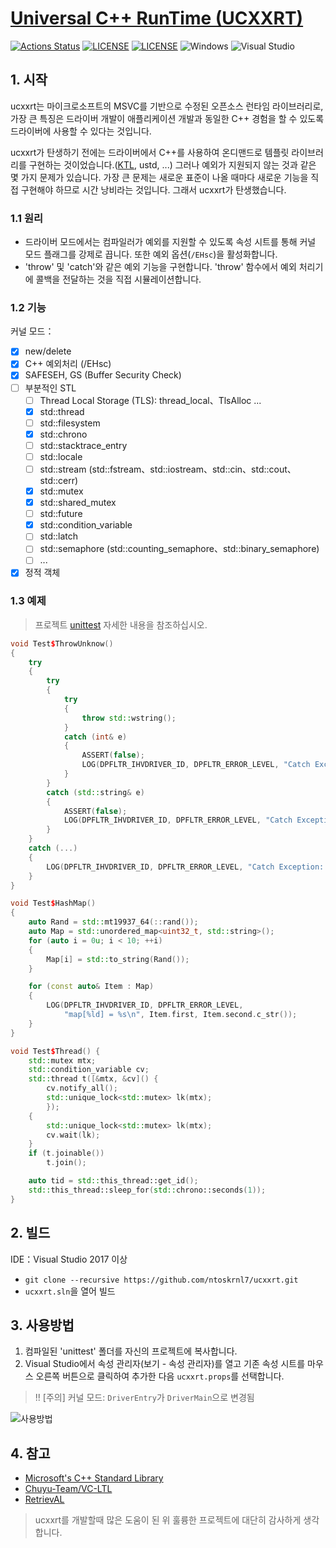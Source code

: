 # [Universal C++ RunTime (UCXXRT)](https://github.com/ntoskrnl7/ucxxrt)

[![Actions Status](https://github.com/MiroKaku/ucxxrt/workflows/CI/badge.svg)](https://github.com/MiroKaku/ucxxrt/actions)
[![LICENSE](https://img.shields.io/badge/license-MIT-blue.svg)](https://github.com/MiroKaku/ucxxrt/blob/master/LICENSE)
[![LICENSE](https://img.shields.io/badge/license-Anti%20996-blue.svg)](https://github.com/996icu/996.ICU/blob/master/LICENSE)
![Windows](https://img.shields.io/badge/Windows-7+-orange.svg)
![Visual Studio](https://img.shields.io/badge/Visual%20Studio-2017-purple.svg)

## 1. 시작

ucxxrt는 마이크로소프트의 MSVC를 기반으로 수정된 오픈소스 런타임 라이브러리로, 가장 큰 특징은 드라이버 개발이 애플리케이션 개발과 동일한 C++ 경험을 할 수 있도록 드라이버에 사용할 수 있다는 것입니다.

ucxxrt가 탄생하기 전에는 드라이버에서 C++를 사용하여 온디맨드로 템플릿 라이브러리를 구현하는 것이었습니다.([KTL](https://github.com/MeeSong/KTL), ustd, ...)
그러나 예외가 지원되지 않는 것과 같은 몇 가지 문제가 있습니다. 가장 큰 문제는 새로운 표준이 나올 때마다 새로운 기능을 직접 구현해야 하므로 시간 낭비라는 것입니다. 그래서 ucxxrt가 탄생했습니다.

### 1.1 원리

* 드라이버 모드에서는 컴파일러가 예외를 지원할 수 있도록 속성 시트를 통해 커널 모드 플래그를 강제로 끕니다. 또한 예외 옵션(`/EHsc`)을 활성화합니다.
* 'throw' 및 'catch'와 같은 예외 기능을 구현합니다. 'throw' 함수에서 예외 처리기에 콜백을 전달하는 것을 직접 시뮬레이션합니다.

### 1.2 기능

커널 모드：

* [x] new/delete
* [x] C++ 예외처리 (/EHsc)
* [x] SAFESEH, GS (Buffer Security Check)
* [ ] 부분적인 STL
  * [ ] Thread Local Storage (TLS): thread_local、TlsAlloc ...
  * [x] std::thread
  * [ ] std::filesystem
  * [x] std::chrono
  * [ ] std::stacktrace_entry
  * [ ] std::locale
  * [ ] std::stream (std::fstream、std::iostream、std::cin、std::cout、std::cerr)
  * [x] std::mutex
  * [x] std::shared_mutex
  * [ ] std::future
  * [x] std::condition_variable
  * [ ] std::latch
  * [ ] std::semaphore (std::counting_semaphore、std::binary_semaphore)
  * [ ] ...
* [x] 정적 객체

### 1.3 예제

> 프로젝트 [unittest](../src/unittest.cpp) 자세한 내용을 참조하십시오.

```cpp
void Test$ThrowUnknow()
{
    try
    {
        try
        {
            try
            {
                throw std::wstring();
            }
            catch (int& e)
            {
                ASSERT(false);
                LOG(DPFLTR_IHVDRIVER_ID, DPFLTR_ERROR_LEVEL, "Catch Exception: %d\n", e);
            }
        }
        catch (std::string& e)
        {
            ASSERT(false);
            LOG(DPFLTR_IHVDRIVER_ID, DPFLTR_ERROR_LEVEL, "Catch Exception: %s\n", e.c_str());
        }
    }
    catch (...)
    {
        LOG(DPFLTR_IHVDRIVER_ID, DPFLTR_ERROR_LEVEL, "Catch Exception: ...\n");
    }
}

void Test$HashMap()
{
    auto Rand = std::mt19937_64(::rand());
    auto Map = std::unordered_map<uint32_t, std::string>();
    for (auto i = 0u; i < 10; ++i)
    {
        Map[i] = std::to_string(Rand());
    }

    for (const auto& Item : Map)
    {
        LOG(DPFLTR_IHVDRIVER_ID, DPFLTR_ERROR_LEVEL,
            "map[%ld] = %s\n", Item.first, Item.second.c_str());
    }
}

void Test$Thread() {
    std::mutex mtx;
    std::condition_variable cv;
    std::thread t([&mtx, &cv]() {
        cv.notify_all();
        std::unique_lock<std::mutex> lk(mtx);
        });
    {
        std::unique_lock<std::mutex> lk(mtx);
        cv.wait(lk);
    }
    if (t.joinable())
        t.join();

    auto tid = std::this_thread::get_id();
    std::this_thread::sleep_for(std::chrono::seconds(1));
}
```

## 2. 빌드

IDE：Visual Studio 2017 이상

* `git clone --recursive https://github.com/ntoskrnl7/ucxxrt.git`
* `ucxxrt.sln`을 열어 빌드

## 3. 사용방법

1. 컴파일된 'unittest' 폴더를 자신의 프로젝트에 복사합니다.
2. Visual Studio에서 속성 관리자(보기 - 속성 관리자)를 열고 기존 속성 시트를 마우스 오른쪽 버튼으로 클릭하여 추가한 다음 `ucxxrt.props`를 선택합니다.

> !! [주의] 커널 모드: `DriverEntry`가 `DriverMain`으로 변경됨

![사용방법](../readme/use.gif)

## 4. 참고

* [Microsoft's C++ Standard Library](https://github.com/microsoft/stl)
* [Chuyu-Team/VC-LTL](https://github.com/Chuyu-Team/VC-LTL)
* [RetrievAL](https://github.com/SpoilerScriptsGroup/RetrievAL)

> ucxxrt를 개발할때 많은 도움이 된 위 훌륭한 프로젝트에 대단히 감사하게 생각합니다.
